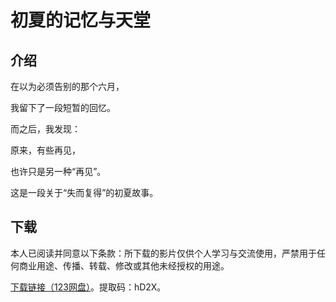 # 初夏的记忆与天堂

## 介绍

在以为必须告别的那个六月，

我留下了一段短暂的回忆。

而之后，我发现：

原来，有些再见，

也许只是另一种“再见”。

这是一段关于“失而复得”的初夏故事。

## 下载

本人已阅读并同意以下条款：所下载的影片仅供个人学习与交流使用，严禁用于任何商业用途、传播、转载、修改或其他未经授权的用途。

[下载链接（123网盘）](https://www.123684.com/s/cpBkjv-49Kvd)。提取码：hD2X。
